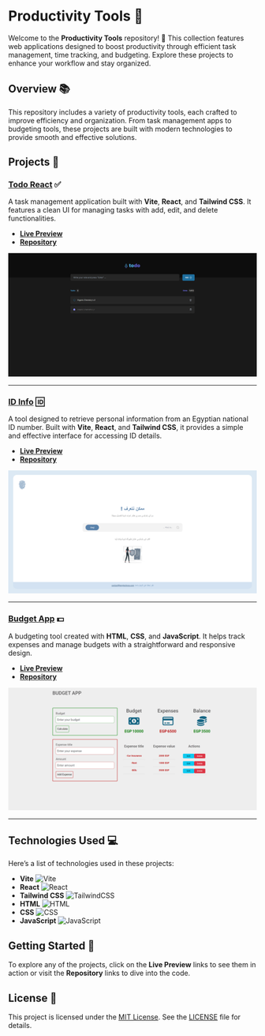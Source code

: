 # Productivity Tools 🚀

Welcome to the **Productivity Tools** repository! 🎉 This collection features web applications designed to boost productivity through efficient task management, time tracking, and budgeting. Explore these projects to enhance your workflow and stay organized.

## Overview 📚

This repository includes a variety of productivity tools, each crafted to improve efficiency and organization. From task management apps to budgeting tools, these projects are built with modern technologies to provide smooth and effective solutions.

## Projects 🚀

### [Todo React](https://github.com/ahmedkamal14/Todo-React) ✅
A task management application built with **Vite**, **React**, and **Tailwind CSS**. It features a clean UI for managing tasks with add, edit, and delete functionalities.

- **[Live Preview](https://ahmedkamal14.github.io/Todo-React/)**
- **[Repository](https://github.com/ahmedkamal14/Todo-React)**

![Todo React](Todo.png)

---

### [ID Info](https://github.com/ahmedkamal14/ID-Info) 🆔
A tool designed to retrieve personal information from an Egyptian national ID number. Built with **Vite**, **React**, and **Tailwind CSS**, it provides a simple and effective interface for accessing ID details.

- **[Live Preview](https://ahmedkamal14.github.io/ID-Info/)**
- **[Repository](https://github.com/ahmedkamal14/ID-Info)**

![ID Info](ID.png)

---

### [Budget App](https://github.com/ahmedkamal14/Budget-App) 💵
A budgeting tool created with **HTML**, **CSS**, and **JavaScript**. It helps track expenses and manage budgets with a straightforward and responsive design.

- **[Live Preview](https://ahmedkamal14.github.io/Budget-App/)**
- **[Repository](https://github.com/ahmedkamal14/Budget-App)**

![Budget App](Budget.png)

---

## Technologies Used 💻

Here’s a list of technologies used in these projects:

- **Vite** ![Vite](https://img.shields.io/badge/Vite-646CFF?style=for-the-badge&logo=vite&logoColor=white)
- **React** ![React](https://img.shields.io/badge/React-61DAFB?style=for-the-badge&logo=react&logoColor=white)
- **Tailwind CSS** ![TailwindCSS](https://img.shields.io/badge/TailwindCSS-38B2AC?style=for-the-badge&logo=tailwind-css&logoColor=white)
- **HTML** ![HTML](https://img.shields.io/badge/HTML-E34F26?style=for-the-badge&logo=html5&logoColor=white)
- **CSS** ![CSS](https://img.shields.io/badge/CSS-1572B6?style=for-the-badge&logo=css3&logoColor=white)
- **JavaScript** ![JavaScript](https://img.shields.io/badge/JavaScript-F7DF1E?style=for-the-badge&logo=javascript&logoColor=black)

## Getting Started 🏁

To explore any of the projects, click on the **Live Preview** links to see them in action or visit the **Repository** links to dive into the code.

## License 📜

This project is licensed under the [MIT License](https://opensource.org/licenses/MIT). See the [LICENSE](LICENSE) file for details.
